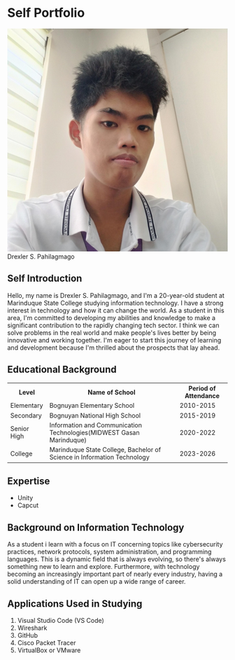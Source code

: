 <!DOCTYPE html>
<html lang="en">
<head>
    <meta charset="UTF-8">
    <meta name="viewport" content="width=device-width, initial-scale=1.0">
    <title>Self Portfolio- Drexler S. Pahilagmago</title>
    <link rel="stylesheet" href="style.css">
</head>
<body>
    <div class="container">
        <h1>Self Portfolio</h1>
        <div class="content">
            <section>
                <div class="profile-section">
                    <img src="drexler.jpg" alt="Drexler S. Pahilagmago" class="profile-photo">
                    <a style= "text-decoration: none;">Drexler S. Pahilagmago</a></h2>
                    <h2 class="name">Self Introduction </h2>
                </div>
                <p class="intro">Hello, my name is Drexler S. Pahilagmago, and I'm a 20-year-old student at Marinduque State College studying information technology. I have a strong interest in technology and how it can change the world. As a student in this area, I'm committed to developing my abilities and knowledge to make a significant contribution to the rapidly changing tech sector. I think we can solve problems in the real world and make people's lives better by being innovative and working together. I'm eager to start this journey of learning and development because I'm thrilled about the prospects that lay ahead.</p>
            </section>
            <section class="content-section">
                <h2>Educational Background</h2>
                <table>
                    <tr>
                        <th>Level</th>
                        <th>Name of School</th>
                        <th>Period of Attendance</th>
                    </tr>
                    <tr>
                        <td>Elementary</td>
                        <td>Bognuyan Elementary School</td>
                        <td>2010-2015</td>
                    </tr>
                    <tr>
                        <td>Secondary</td>
                        <td>Bognuyan National High School</td>
                        <td>2015-2019</td>
                    </tr>
                    <tr>
                        <td>Senior High</td>
                        <td>Information and Communication Technologies(MIDWEST Gasan Marinduque)</td>
                        <td>2020-2022</td>
                    </tr>
                    <tr>
                        <td>College</td>
                        <td>Marinduque State College, Bachelor of Science in Information Technology</td>
                        <td>2023-2026</td>
                    </tr>
                </table>
            </section>
            <section class="content-section">
                <h2>Expertise</h2>
                <ul>
                    <li>Unity</li>
                    <li>Capcut</li>
                </ul>
            </section>
            <section class="content-section">
                <h2>Background on Information Technology</h2>
                <p>As a student i learn with a focus on IT concerning topics like cybersecurity practices, network protocols, system administration, and programming languages. This is a dynamic field that is always evolving, so there's always something new to learn and explore. Furthermore, with technology becoming an increasingly important part of nearly every industry, having a solid understanding of IT can open up a wide range of career. </p>
            </section>
            <section class="content-section">
                <h2>Applications Used in Studying</h2>
                <ol>
                    <li>Visual Studio Code (VS Code)</li>
                    <li>Wireshark</li>
                    <li>GitHub</li>
                    <li>Cisco Packet Tracer</li>
                    <li>VirtualBox or VMware</li>
                </ol>
            </section>
        </div>
    </div>
</body>
</html>
